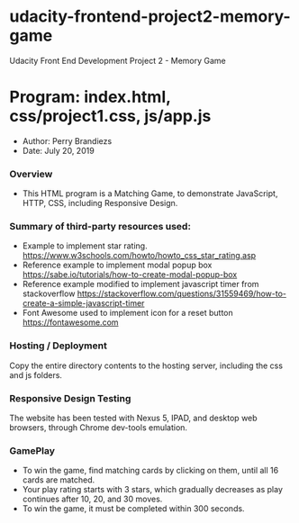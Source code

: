 # udacity-frontend-project2-memory-game
Udacity Front End Development Project 2 - Memory Game


# Program: index.html, css/project1.css, js/app.js
* Author: Perry Brandiezs
* Date: July 20, 2019

### Overview
* This HTML program is a Matching Game, to demonstrate JavaScript, HTTP, CSS, including Responsive Design.

### Summary of third-party resources used:
* Example to implement star rating.
https://www.w3schools.com/howto/howto_css_star_rating.asp
* Reference example to implement modal popup box
https://sabe.io/tutorials/how-to-create-modal-popup-box
* Reference example modified to implement javascript timer from stackoverflow
https://stackoverflow.com/questions/31559469/how-to-create-a-simple-javascript-timer
* Font Awesome used to implement icon for a reset button
https://fontawesome.com

### Hosting / Deployment
Copy the entire directory contents to the hosting server, including the css and js folders.

### Responsive Design Testing
The website has been tested with Nexus 5, IPAD, and desktop web browsers, through Chrome dev-tools emulation.

### GamePlay
* To win the game, find matching cards by clicking on them, until all 16 cards are matched.
* Your play rating starts with 3 stars, which gradually decreases as play continues after
10, 20, and 30 moves.
* To win the game, it must be completed within 300 seconds.


